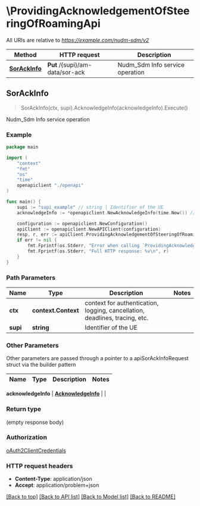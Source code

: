 # \ProvidingAcknowledgementOfSteeringOfRoamingApi

All URIs are relative to *https://example.com/nudm-sdm/v2*

Method | HTTP request | Description
------------- | ------------- | -------------
[**SorAckInfo**](ProvidingAcknowledgementOfSteeringOfRoamingApi.md#SorAckInfo) | **Put** /{supi}/am-data/sor-ack | Nudm_Sdm Info service operation



## SorAckInfo

> SorAckInfo(ctx, supi).AcknowledgeInfo(acknowledgeInfo).Execute()

Nudm_Sdm Info service operation

### Example

```go
package main

import (
    "context"
    "fmt"
    "os"
    "time"
    openapiclient "./openapi"
)

func main() {
    supi := "supi_example" // string | Identifier of the UE
    acknowledgeInfo := *openapiclient.NewAcknowledgeInfo(time.Now()) // AcknowledgeInfo |  (optional)

    configuration := openapiclient.NewConfiguration()
    apiClient := openapiclient.NewAPIClient(configuration)
    resp, r, err := apiClient.ProvidingAcknowledgementOfSteeringOfRoamingApi.SorAckInfo(context.Background(), supi).AcknowledgeInfo(acknowledgeInfo).Execute()
    if err != nil {
        fmt.Fprintf(os.Stderr, "Error when calling `ProvidingAcknowledgementOfSteeringOfRoamingApi.SorAckInfo``: %v\n", err)
        fmt.Fprintf(os.Stderr, "Full HTTP response: %v\n", r)
    }
}
```

### Path Parameters


Name | Type | Description  | Notes
------------- | ------------- | ------------- | -------------
**ctx** | **context.Context** | context for authentication, logging, cancellation, deadlines, tracing, etc.
**supi** | **string** | Identifier of the UE | 

### Other Parameters

Other parameters are passed through a pointer to a apiSorAckInfoRequest struct via the builder pattern


Name | Type | Description  | Notes
------------- | ------------- | ------------- | -------------

 **acknowledgeInfo** | [**AcknowledgeInfo**](AcknowledgeInfo.md) |  | 

### Return type

 (empty response body)

### Authorization

[oAuth2ClientCredentials](../README.md#oAuth2ClientCredentials)

### HTTP request headers

- **Content-Type**: application/json
- **Accept**: application/problem+json

[[Back to top]](#) [[Back to API list]](../README.md#documentation-for-api-endpoints)
[[Back to Model list]](../README.md#documentation-for-models)
[[Back to README]](../README.md)


